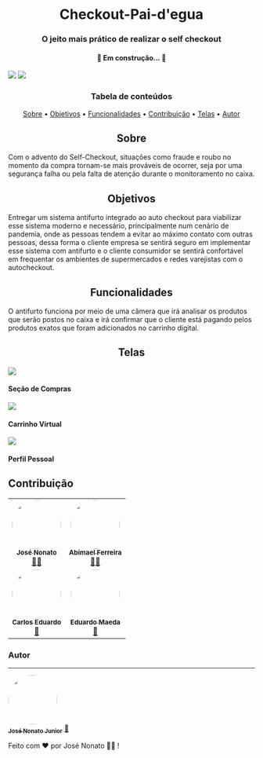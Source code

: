 <h1 align="center">Checkout-Pai-d'egua</h1>
<h3 align="center">O jeito mais prático de realizar o self checkout</h3>

<h4 align="center"> 
	🚧  Em construção...  🚧
</h4>


<img src="https://img.shields.io/static/v1?label=Status&message=Prototyping&color=7159c1&style=for-the-badge&logo=ghost"/>
<img src="https://img.shields.io/static/v1?label=Version&message=v1.0&color=7159c1&style=for-the-badge&logo=ghost"/>

<h3 align="center">Tabela de conteúdos</h3>
<p align="center">
 <a href="#sobre">Sobre</a> •
 <a href="#objetivos">Objetivos</a> • 
 <a href="#funcionalidades">Funcionalidades</a> • 
 <a href="#contribuicao">Contribuição</a> • 
 <a href="#telas">Telas</a> • 
 <a href="#autor">Autor</a>
</p>

<h2 align="center">Sobre</h2> 
<p id="sobre">Com o advento do Self-Checkout, situações como fraude e roubo no momento da compra tornam-se mais prováveis de ocorrer, seja por uma segurança falha ou pela falta de atenção durante o monitoramento no caixa.</p>

<h2 align="center">Objetivos</h2> 
<p id="objetivos">Entregar um sistema antifurto integrado ao auto checkout para viabilizar esse sistema moderno e necessário, principalmente num cenário de pandemia, onde as pessoas tendem a evitar ao máximo contato com outras pessoas, dessa forma o cliente empresa se sentirá seguro em implementar esse sistema com antifurto e o cliente consumidor se sentirá confortável em frequentar os ambientes de supermercados e redes varejistas com o autocheckout.</p>

<h2 align="center">Funcionalidades</h2> 
<p id="funcionalidades">O antifurto funciona por meio de uma câmera que irá analisar os produtos que serão postos no caixa e irá confirmar que o cliente está pagando pelos produtos exatos que foram adicionados no carrinho digital.</p>

<h2 align="center">Telas</h2>
<img align="center" src="https://user-images.githubusercontent.com/66874248/115455232-13bc4900-a1f8-11eb-8ac3-afb90d44d2e8.png">
<h4>Seção de Compras</h4>

<img src="https://user-images.githubusercontent.com/66874248/115455483-6564d380-a1f8-11eb-8aba-66a148ef1522.png">
<h4>Carrinho Virtual</h4>

<img src="https://user-images.githubusercontent.com/66874248/115455717-afe65000-a1f8-11eb-9d91-aa98607c79b1.png">
<h4>Perfil Pessoal</h4>

<h2 id="contribuicao">Contribuição</h2> 
<table>
  <tr>
    <td align="center"><a href="https://www.linkedin.com/in/jose-nonato-cunha-de-oliveira-junior-a445a8198/"><img style="border-radius: 50%;" src="https://avatars2.githubusercontent.com/u/2254731?s=400&u=0ba16a79456c2f250e7579cb388fa18c5c2d7d65&v=4" width="100px;" alt=""/><br /><sub><b>José Nonato</b></sub></a><br /><a href="https://www.instagram.com/" title="Instagram">👨‍🚀</a></td>
    <td align="center"><a href="https://www.linkedin.com/in/abimael-ferreira-65b7431b1/"><img style="border-radius: 50%;" src="https://www.tenhomaisdiscosqueamigos.com/wp-content/uploads/2020/09/os-simpsons.jpg" width="100px;" alt=""/><br /><sub><b>Abimael Ferreira</b></sub></a><br /><a href="https://www.instagram.com/abimaelferreirade/?hl=pt-br" title="Instagram">👨‍🚀</a></td>
  </tr>
  <tr>
    <td align="center"><a href="https://www.linkedin.com/in/carlos-eduardo-nylander-bitencourt-dias-4602301a3/"><img style="border-radius: 50%;" src="https://storage.googleapis.com/meetime-blog/wp-content/uploads/2020/08/Como-usar-o-seu-perfil-do-LinkedIn-a-seu-favor-e-o-que-n%C3%A3o-fazer.png" width="100px;" alt=""/><br /><sub><b>Carlos Eduardo</b></sub></a><br /><a href="https://www.instagram.com/c4rlo5eduard0/?igshid=ymbfjqzx21b4" title="Instagram">🚀</a></td>
    <td align="center"><a href="https://www.linkedin.com/in/eduardo-ara%C3%BAjo-788a041a3/"><img style="border-radius: 50%;" src="https://encrypted-tbn0.gstatic.com/images?q=tbn:ANd9GcTNxbC9lxu12eQEiaBoz8SibXF7czmqmcnK0w&usqp=CAU" width="100px;" alt=""/><br /><sub><b>Eduardo Maeda</b></sub></a><br /><a href="https://www.instagram.com/eduardomaedaa/?hl=pt-br" title="Instagram">🚀</a></td>
  </tr>
</table>

### Autor
---

<a href="https://www.linkedin.com/in/jose-nonato-cunha-de-oliveira-junior-a445a8198/">
 <img style="border-radius: 50%;" src="https://user-images.githubusercontent.com/66874248/115456800-f5efe380-a1f9-11eb-8f3a-479d29c33947.png" width="100px;" alt=""/>
 <br />
 <sub><b>José Nonato Junior</b></sub></a> <a href="https://www.linkedin.com/in/jose-nonato-cunha-de-oliveira-junior-a445a8198/" title="Linkedin">🚀</a>


Feito com ❤️ por José Nonato 👋🏽 !
